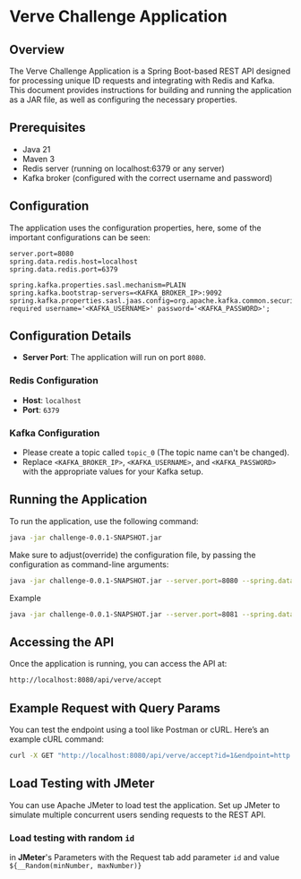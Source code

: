# Verve Challenge Application

## Overview

The Verve Challenge Application is a Spring Boot-based REST API designed for processing unique ID requests and integrating with Redis and Kafka. This document provides instructions for building and running the application as a JAR file, as well as configuring the necessary properties.

## Prerequisites

- Java 21
- Maven 3
- Redis server (running on localhost:6379 or any server)
- Kafka broker (configured with the correct username and password)

## Configuration

The application uses the configuration properties, here, some of the important configurations can be seen:

```properties
server.port=8080
spring.data.redis.host=localhost
spring.data.redis.port=6379

spring.kafka.properties.sasl.mechanism=PLAIN
spring.kafka.bootstrap-servers=<KAFKA_BROKER_IP>:9092
spring.kafka.properties.sasl.jaas.config=org.apache.kafka.common.security.plain.PlainLoginModule required username='<KAFKA_USERNAME>' password='<KAFKA_PASSWORD>';
```
## Configuration Details

- **Server Port**: The application will run on port `8080`.

### Redis Configuration

- **Host**: `localhost`
- **Port**: `6379`

### Kafka Configuration
- Please create a topic called `topic_0` (The topic name can't be changed). 
- Replace `<KAFKA_BROKER_IP>`, `<KAFKA_USERNAME>`, and `<KAFKA_PASSWORD>` with the appropriate values for your Kafka setup.

## Running the Application

To run the application, use the following command:

```bash
java -jar challenge-0.0.1-SNAPSHOT.jar
```
Make sure to adjust(override) the configuration file, by passing the configuration as command-line arguments:
```bash
java -jar challenge-0.0.1-SNAPSHOT.jar --server.port=8080 --spring.data.redis.host=localhost --spring.data.redis.port=6379 --spring.kafka.bootstrap-servers=<KAFKA_BROKER_IP>:9092 --spring.kafka.properties.sasl.jaas.config="org.apache.kafka.common.security.plain.PlainLoginModule required username='<KAFKA_USERNAME>' password='<KAFKA_PASSWORD>';"
```

Example
```bash
java -jar challenge-0.0.1-SNAPSHOT.jar --server.port=8081 --spring.data.redis.host=localhost --spring.data.redis.port=6379 --spring.kafka.bootstrap-servers="example-1.aws.confluent.cloud:9092" --spring.kafka.properties.sasl.jaas.config="org.apache.kafka.common.security.plain.PlainLoginModule required username='api_key_is_here' password='secret_key_is_here';"
```
## Accessing the API
Once the application is running, you can access the API at:

```bash
http://localhost:8080/api/verve/accept
```

## Example Request with Query Params
You can test the endpoint using a tool like Postman or cURL. Here’s an example cURL command:


```bash
curl -X GET "http://localhost:8080/api/verve/accept?id=1&endpoint=http://example.com"

```

## Load Testing with JMeter
You can use Apache JMeter to load test the application. Set up JMeter to simulate multiple concurrent users sending requests to the REST API.

### Load testing with random `id`
in **JMeter**'s Parameters with the Request tab add parameter `id` and value `${__Random(minNumber, maxNumber)}`